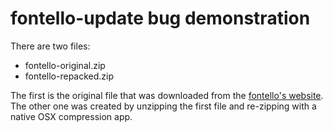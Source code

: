 # fontello-update bug demonstration

There are two files:

- fontello-original.zip
- fontello-repacked.zip

The first is the original file that was downloaded from the [fontello's website](http://fontello.com/).
The other one was created by unzipping the first file and re-zipping with a native OSX compression app.

